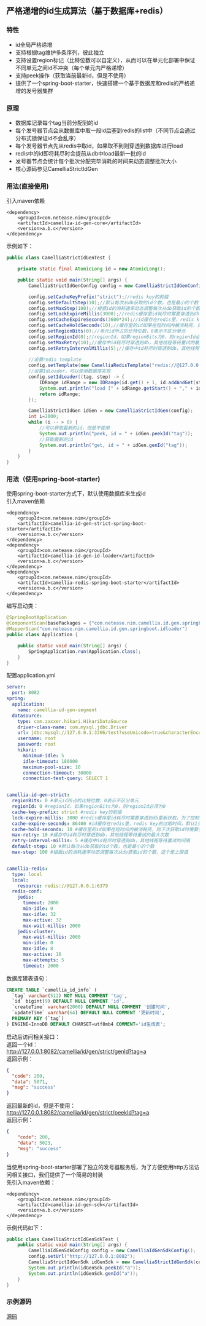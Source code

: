 

## 严格递增的id生成算法（基于数据库+redis）
### 特性
* id全局严格递增
* 支持根据tag维护多条序列，彼此独立
* 支持设置region标记（比特位数可以自定义），从而可以在单元化部署中保证不同单元之间id不冲突（每个单元内严格递增）
* 支持peek操作（获取当前最新id，但是不使用）
* 提供了一个spring-boot-starter，快速搭建一个基于数据库和redis的严格递增的发号器集群

### 原理
* 数据库记录每个tag当前分配到的id
* 每个发号器节点会从数据库中取一段id后塞到redis的list中（不同节点会通过分布式锁保证id不会乱序）
* 每个发号器节点先从redis中取id，如果取不到则穿透到数据库进行load
* redis中的id即将耗尽时会提前从db中load最新一批的id
* 发号器节点会统计每个批次分配完毕消耗的时间来动态调整批次大小
* 核心源码参见CamelliaStrictIdGen

### 用法(直接使用)
引入maven依赖
```
<dependency>
    <groupId>com.netease.nim</groupId>
    <artifactId>camellia-id-gen-core</artifactId>
    <version>a.b.c</version>
</dependency>
```
示例如下：
```java
public class CamelliaStrictIdGenTest {

    private static final AtomicLong id = new AtomicLong();

    public static void main(String[] args) {
        CamelliaStrictIdGenConfig config = new CamelliaStrictIdGenConfig();

        config.setCacheKeyPrefix("strict");//redis key的前缀
        config.setDefaultStep(10);//默认每次从db获取的id个数，也是最小的个数
        config.setMaxStep(100);//根据id的消耗速率动态调整每次从db获取id的个数，这个是上限值
        config.setLockExpireMillis(3000);//redis缓存里id耗尽时需要穿透到db重新获取，为了控制并发需要一个分布式锁，这是分布式锁的超时时间
        config.setCacheExpireSeconds(3600*24);//id缓存在redis里，redis key的过期时间，默认1天
        config.setCacheHoldSeconds(10);//缓存里的id如果在短时间内被消耗完，则下次获取id时需要多获取一些，本配置是触发step调整的阈值
        config.setRegionBits(0);//单元id所占的比特位数，0表示不区分单元
        config.setRegionId(0);//regionId，如果regionBits为0，则regionId必须为0
        config.setMaxRetry(10);//缓存中id耗尽时穿透到db，其他线程等待重试的最大次数
        config.setRetryIntervalMillis(5);//缓存中id耗尽时穿透到db，其他线程等待重试的间隔
        
        //设置redis template
        config.setTemplate(new CamelliaRedisTemplate("redis://@127.0.0.1:6379"));
        //设置IdLoader，可以使用数据库实现
        config.setIdLoader((tag, step) -> {
            IDRange idRange = new IDRange(id.get() + 1, id.addAndGet(step));
            System.out.println("load [" + idRange.getStart() + "," + idRange.getEnd() + "] in " + Thread.currentThread().getName());
            return idRange;
        });

        CamelliaStrictIdGen idGen = new CamelliaStrictIdGen(config);
        int i=2000;
        while (i -- > 0) {
            //可以获取最新的id，但是不使用
            System.out.println("peek, id = " + idGen.peekId("tag"));
            //获取最新的id
            System.out.println("get, id = " + idGen.genId("tag"));
        }
    }
}
```

### 用法（使用spring-boot-starter)
使用spring-boot-starter方式下，默认使用数据库来生成id  
引入maven依赖
```
<dependency>
    <groupId>com.netease.nim</groupId>
    <artifactId>camellia-id-gen-strict-spring-boot-starter</artifactId>
    <version>a.b.c</version>
</dependency>
<dependency>
    <groupId>com.netease.nim</groupId>
    <artifactId>camellia-id-gen-id-loader</artifactId>
    <version>a.b.c</version>
</dependency>
<dependency>
    <groupId>com.netease.nim</groupId>
    <artifactId>camellia-redis-spring-boot-starter</artifactId>
    <version>a.b.c</version>
</dependency>
```
编写启动类：
```java
@SpringBootApplication
@ComponentScan(basePackages = {"com.netease.nim.camellia.id.gen.springboot.segment", "com.netease.nim.camellia.id.gen.springboot.idloader"})
@MapperScan("com.netease.nim.camellia.id.gen.springboot.idloader")
public class Application {

    public static void main(String[] args) {
        SpringApplication.run(Application.class);
    }
}

```
配置application.yml
```yaml
server:
  port: 8082
spring:
  application:
    name: camellia-id-gen-segment
  datasource:
    type: com.zaxxer.hikari.HikariDataSource
    driver-class-name: com.mysql.jdbc.Driver
    url: jdbc:mysql://127.0.0.1:3306/test?useUnicode=true&characterEncoding=utf8&zeroDateTimeBehavior=convertToNull&rewriteBatchedStatements=false
    username: root
    password: root
    hikari:
      minimum-idle: 5
      idle-timeout: 180000
      maximum-pool-size: 10
      connection-timeout: 30000
      connection-test-query: SELECT 1


camellia-id-gen-strict:
  regionBits: 0 #单元id所占的比特位数，0表示不区分单元
  regionId: 0 #regionId，如果regionBits为0，则regionId必须为0
  cache-key-prefix: strict #redis key的前缀
  lock-expire-millis: 3000 #redis缓存里id耗尽时需要穿透到db重新获取，为了控制并发需要一个分布式锁，这是分布式锁的超时时间
  cache-expire-seconds: 86400 #id缓存在redis里，redis key的过期时间，默认1天
  cache-hold-seconds: 10 #缓存里的id如果在短时间内被消耗完，则下次获取id时需要多获取一些，本配置是触发step调整的阈值
  max-retry: 10 #缓存中id耗尽时穿透到db，其他线程等待重试的最大次数
  retry-interval-millis: 5 #缓存中id耗尽时穿透到db，其他线程等待重试的间隔
  default-step: 10 #默认每次从db获取的id个数，也是最小的个数
  max-step: 100 #根据id的消耗速率动态调整每次从db获取id的个数，这个是上限值


camellia-redis:
  type: local
  local:
    resource: redis://@127.0.0.1:6379
  redis-conf:
    jedis:
      timeout: 2000
      min-idle: 0
      max-idle: 32
      max-active: 32
      max-wait-millis: 2000
    jedis-cluster:
      max-wait-millis: 2000
      min-idle: 0
      max-idle: 8
      max-active: 16
      max-attempts: 5
      timeout: 2000
```
数据库建表语句：
```sql
CREATE TABLE `camellia_id_info` (
  `tag` varchar(512) NOT NULL COMMENT 'tag',
  `id` bigint(9) DEFAULT NULL COMMENT 'id',
  `createTime` varchar(2000) DEFAULT NULL COMMENT '创建时间',
  `updateTime` varchar(64) DEFAULT NULL COMMENT '更新时间',
  PRIMARY KEY (`tag`)
) ENGINE=InnoDB DEFAULT CHARSET=utf8mb4 COMMENT='id生成表';
```
启动后访问相关接口：   
返回一个id：  
http://127.0.0.1:8082/camellia/id/gen/strict/genId?tag=a  
返回示例：  
```json
{
  "code": 200,
  "data": 5071,
  "msg": "success"
}
```
返回最新的id，但是不使用：  
http://127.0.0.1:8082/camellia/id/gen/strict/peekId?tag=a    
返回示例：  
```json
{
    "code": 200,
    "data": 5023,
    "msg": "success"
}
```

当使用spring-boot-starter部署了独立的发号器服务后，为了方便使用http方法访问相关接口，我们提供了一个简易的封装    
先引入maven依赖：  
```
<dependency>
    <groupId>com.netease.nim</groupId>
    <artifactId>camellia-id-gen-sdk</artifactId>
    <version>a.b.c</version>
</dependency>
```
示例代码如下：  
```java
public class CamelliaStrictIdGenSdkTest {
    public static void main(String[] args) {
        CamelliaIdGenSdkConfig config = new CamelliaIdGenSdkConfig();
        config.setUrl("http://127.0.0.1:8082");
        CamelliaStrictIdGenSdk idGenSdk = new CamelliaStrictIdGenSdk(config);
        System.out.println(idGenSdk.peekId("a"));
        System.out.println(idGenSdk.genId("a"));
    }
}
```

### 示例源码
[源码](/camellia-samples/camellia-id-gen-strict-samples)

